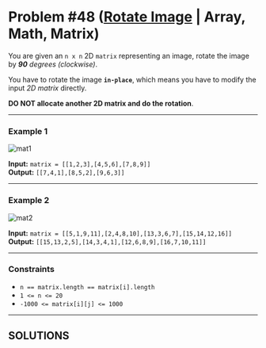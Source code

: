 # Problem #48 ([Rotate Image](https://leetcode.com/problems/rotate-image/) | Array, Math, Matrix)

You are given an `n x n` 2D `matrix` representing an image, rotate the image by ***90*** *degrees (clockwise)*.

You have to rotate the image **`in-place`**, which means you have to modify the input *2D matrix* directly.

**DO NOT allocate another 2D matrix and do the rotation**.

***

### Example 1

![mat1](https://user-images.githubusercontent.com/89616705/187323313-59a3c553-b2d4-4b1b-b7d3-f98c9030eec5.jpg)

**Input:** `matrix = [[1,2,3],[4,5,6],[7,8,9]]` <br/>
**Output:** `[[7,4,1],[8,5,2],[9,6,3]]`

***

### Example 2

![mat2](https://user-images.githubusercontent.com/89616705/187323486-2c4c5aca-4808-43d4-a413-7ef828ec1a4d.jpg)

**Input:** `matrix = [[5,1,9,11],[2,4,8,10],[13,3,6,7],[15,14,12,16]]` <br/>
**Output:** `[[15,13,2,5],[14,3,4,1],[12,6,8,9],[16,7,10,11]]`

***

### Constraints
- `n == matrix.length == matrix[i].length`
- `1 <= n <= 20`
- `-1000 <= matrix[i][j] <= 1000`

***

## SOLUTIONS
